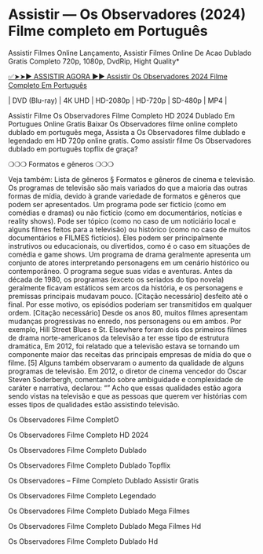 # Assistir — Os Observadores (2024) Filme completo em Português
Assistir Filmes Online Lançamento, Assistir Filmes Online De Acao Dublado Gratis Completo 720p, 1080p, DvdRip, Hight Quality*

[✅➤➤► ASSISTIR AGORA ►► Assistir Os Observadores 2024 Filme Completo Em Português](https://t.co/t2gzphLfEh)

| DVD (Blu-ray) | 4K UHD | HD-2080p | HD-720p | SD-480p | MP4 |

Assistir Filme Os Observadores Filme Completo HD 2024 Dublado Em Portugues Online Gratis Baixar Os Observadores filme online completo dublado em português mega, Assista a Os Observadores filme dublado e legendado em HD 720p online gratis. Como assistir filme Os Observadores dublado em português topflix de graça?

❍❍❍ Formatos e gêneros ❍❍❍

Veja também: Lista de gêneros § Formatos e gêneros de cinema e televisão. Os programas de televisão são mais variados do que a maioria das outras formas de mídia, devido à grande variedade de formatos e gêneros que podem ser apresentados. Um programa pode ser fictício (como em comédias e dramas) ou não fictício (como em documentários, notícias e reality shows). Pode ser tópico (como no caso de um noticiário local e alguns filmes feitos para a televisão) ou histórico (como no caso de muitos documentários e FILMES fictícios). Eles podem ser principalmente instrutivos ou educacionais, ou divertidos, como é o caso em situações de comédia e game shows. Um programa de drama geralmente apresenta um conjunto de atores interpretando personagens em um cenário histórico ou contemporâneo. O programa segue suas vidas e aventuras. Antes da década de 1980, os programas (exceto os seriados do tipo novela) geralmente ficavam estáticos sem arcos da história, e os personagens e premissas principais mudavam pouco. [Citação necessário] desfeito até o final. Por esse motivo, os episódios poderiam ser transmitidos em qualquer ordem. [Citação necessário] Desde os anos 80, muitos filmes apresentam mudanças progressivas no enredo, nos personagens ou em ambos. Por exemplo, Hill Street Blues e St. Elsewhere foram dois dos primeiros filmes de drama norte-americanos da televisão a ter esse tipo de estrutura dramática, Em 2012, foi relatado que a televisão estava se tornando um componente maior das receitas das principais empresas de mídia do que o filme. [5] Alguns também observaram o aumento da qualidade de alguns programas de televisão. Em 2012, o diretor de cinema vencedor do Oscar Steven Soderbergh, comentando sobre ambiguidade e complexidade de caráter e narrativa, declarou: “” Acho que essas qualidades estão agora sendo vistas na televisão e que as pessoas que querem ver histórias com esses tipos de qualidades estão assistindo televisão.

Os Observadores Filme CompletO

Os Observadores Filme Completo HD 2024

Os Observadores Filme Completo Dublado

Os Observadores Filme Completo Dublado Topflix

Os Observadores – Filme Completo Dublado Assistir Gratis

Os Observadores Filme Completo Legendado

Os Observadores Filme Completo Dublado Mega Filmes

Os Observadores Filme Completo Dublado Mega Filmes Hd

Os Observadores Filme Completo Dublado Hd
